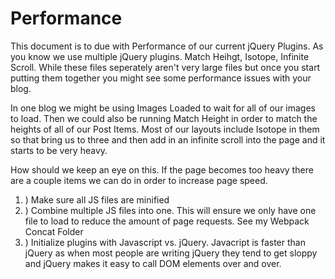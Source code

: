 # Performance


This document is to due with Performance of our current jQuery Plugins. As you know we use multiple jQuery plugins. Match Heihgt, Isotope, Infinite Scroll. While these files seperately aren't very large files but once you start putting them together you might see some performance issues with your blog. 

In one blog we might be using Images Loaded to wait for all of our images to load. Then we could also be running Match Height in order to match the heights of all of our Post Items. Most of our layouts include Isotope in them so that bring us to three and then add in an infinite scroll into the page and it starts to be very heavy. 

How should we keep an eye on this. If the page becomes too heavy there are a couple items we can do in order to increase page speed. 

1. ) Make sure all JS files are minified
2. ) Combine multiple JS files into one. This will ensure we only have one file to load to reduce the amount of page requests. See my Webpack Concat Folder
3. ) Initialize plugins with Javascript vs. jQuery. Javacript is faster than jQuery as when most people are writing jQuery they tend to get sloppy and jQuery makes it easy to call DOM elements over and over. 
